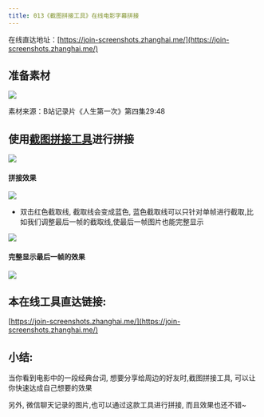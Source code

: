 ```yaml
---
title: 013《截图拼接工具》在线电影字幕拼接
---
```



在线直达地址：[https://join-screenshots.zhanghai.me/](https://join-screenshots.zhanghai.me/)


## 准备素材

![](https://www.v2fy.com/asset/013-join-screenshots/sucai.jpg)


素材来源：B站记录片《人生第一次》第四集29:48

## 使用[截图拼接工具](https://join-screenshots.zhanghai.me/)进行拼接


![](https://www.v2fy.com/asset/013-join-screenshots/jietu.gif)

#### 拼接效果

![](https://www.v2fy.com/asset/013-join-screenshots/result.jpg)





- 双击红色截取线, 截取线会变成蓝色, 蓝色截取线可以只针对单帧进行截取,比如我们调整最后一帧的截取线,使最后一帧图片也能完整显示

![](https://www.v2fy.com/asset/013-join-screenshots/002.gif)

#### 完整显示最后一帧的效果

![](https://www.v2fy.com/asset/013-join-screenshots/result002.jpg)



## 本在线工具直达链接:

[https://join-screenshots.zhanghai.me/](https://join-screenshots.zhanghai.me/)



## 小结:


当你看到电影中的一段经典台词, 想要分享给周边的好友时,截图拼接工具, 可以让你快速达成自己想要的效果

另外, 微信聊天记录的图片,也可以通过这款工具进行拼接, 而且效果也还不错~




